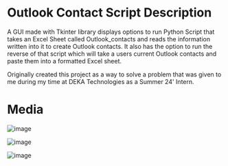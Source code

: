 <h1>Outlook Contact Script Description</h1>

A GUI made with Tkinter library displays options to run Python Script that takes an Excel Sheet called Outlook_contacts and reads the information written into it to create Outlook contacts. 
It also has the option to run the reverse of that script which will take a users current Outlook contacts and paste them into a formatted Excel sheet.

Originally created this project as a way to solve a problem that was given to me during my time at DEKA Technologies as a Summer 24' Intern.

<h1>Media</h1>

![image](https://github.com/user-attachments/assets/2542c637-33f9-456c-b1f4-f8ef95d769ea)

![image](https://github.com/user-attachments/assets/76b273c6-d81b-492f-8605-7e2068c5db3f)

![image](https://github.com/user-attachments/assets/fe1004e2-d4a8-42e2-bc5a-b1c2423510fc)

